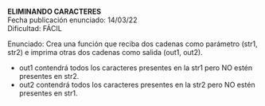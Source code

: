 **ELIMINANDO CARACTERES**  
Fecha publicación enunciado: 14/03/22  
Dificultad: FÁCIL  

Enunciado: Crea una función que reciba dos cadenas como parámetro (str1, str2) e imprima otras dos cadenas como salida (out1, out2).  
- out1 contendrá todos los caracteres presentes en la str1 pero NO estén presentes en str2.  
- out2 contendrá todos los caracteres presentes en la str2 pero NO estén presentes en str1.  

